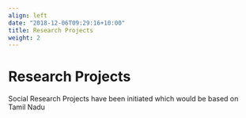```yaml
---
align: left
date: "2018-12-06T09:29:16+10:00"
title: Research Projects
weight: 2
---
```

# Research Projects
Social Research Projects have been initiated which would be based on Tamil Nadu